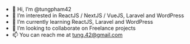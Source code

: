 - 👋 Hi, I’m @tungpham42
- 👀 I’m interested in ReactJS / NextJS / VueJS, Laravel and WordPress
- 🌱 I’m currently learning ReactJS, Laravel and WordPress
- 💞️ I’m looking to collaborate on Freelance projects
- 📫 You can reach me at tung.42@gmail.com

<!---
tungpham42/tungpham42 is a ✨ special ✨ repository because its `README.md` (this file) appears on your GitHub profile.
You can click the Preview link to take a look at your changes.
--->
